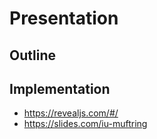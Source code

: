 # Presentation

## Outline

## Implementation
- https://revealjs.com/#/
- https://slides.com/iu-muftring
